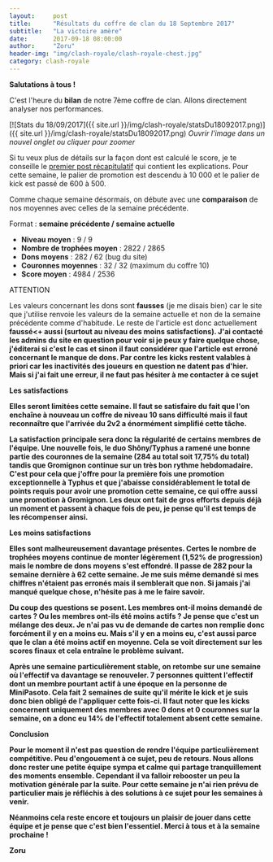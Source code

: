 ```yaml
---
layout:     post
title:      "Résultats du coffre de clan du 18 Septembre 2017"
subtitle:   "La victoire amère"
date:       2017-09-18 08:00:00
author:     "Zoru"
header-img: "img/clash-royale/clash-royale-chest.jpg"
category: clash-royale
---
```


<p><b>Salutations à tous !</b></p>

<p>C'est l'heure du <b>bilan</b> de notre 7ème coffre de clan. Allons directement analyser nos performances.</p>

[![Stats du 18/09/2017]({{ site.url }}/img/clash-royale/statsDu18092017.png)]({{ site.url }}/img/clash-royale/statsDu18092017.png)
<i>Ouvrir l'image dans un nouvel onglet ou cliquer pour zoomer</i>

<p>Si tu veux plus de détails sur la façon dont est calculé le score, je te conseille le <a href="{{ "/clash-royale/2017/08/07/chestresults/" | prepend: site.baseurl }}" target="_blank">premier post récapitulatif</a> qui contient les explications. Pour cette semaine, le palier de promotion est descendu à 10 000 et le palier de kick est passé de 600 à 500.</p>

<p>Comme chaque semaine désormais, on débute avec une <b>comparaison</b> de nos moyennes avec celles de la semaine précédente.</p>

<p>Format : <b>semaine précédente / semaine actuelle</b></p>
<ul>
	<li><b>Niveau moyen</b> : 9 / 9</li>
	<li><b>Nombre de trophées moyen</b> : 2822 / 2865</li>
	<li><b>Dons moyens</b> : 282 / 62 (bug du site)</li>
	<li><b>Couronnes moyennes</b> : 32 / 32 (maximum du coffre 10)</li>
	<li><b>Score moyen</b> : 4984 / 2536</li>
</ul>

<p><span class="post-title">ATTENTION</span></p>

<p>Les valeurs concernant les dons sont <b>fausses</b> (je me disais bien) car le site que j'utilise renvoie les valeurs de la semaine actuelle et non de la semaine précédente comme d'habitude. Le reste de l'article est donc actuellement <b>faussé<+ aussi (surtout au niveau des moins satisfactions). J'ai contacté les admins du site en question pour voir si je peux y faire quelque chose, j'éditerai si c'est le cas et sinon il faut considérer que l'article est <b>erroné</b> concernant le manque de dons. Par contre les kicks restent valables à priori car les inactivités des joueurs en question ne datent pas d'hier. Mais si j'ai fait une erreur, il ne faut pas hésiter à me <b>contacter</b> à ce sujet</p>

<p><span class="post-title">Les satisfactions</span></p>

<p>Elles seront <b>limitées</b> cette semaine. Il faut se satisfaire du fait que l'on enchaîne à nouveau un coffre de niveau 10 sans difficulté mais il faut reconnaître que l'arrivée du 2v2 a énormément <b>simplifié</b> cette tâche.</p>

<p>La satisfaction principale sera donc la <b>régularité</b> de certains membres de l'équipe. Une nouvelle fois, le duo <b>Shôny/Typhus</b> a ramené une bonne partie des couronnes de la semaine (284 au total soit 17,75% du total) tandis que <b>Gromignon</b> continue sur un très bon rythme hebdomadaire. C'est pour cela que j'offre pour la première fois une <b>promotion exceptionnelle</b> à <b>Typhus</b> et que j'abaisse considérablement le total de points requis pour avoir une promotion cette semaine, ce qui offre aussi une promotion à <b>Gromignon</b>. Les deux ont fait de gros efforts depuis déjà un moment et passent à chaque fois de peu, je pense qu'il est temps de les récompenser ainsi.</p>

<p><span class="post-title">Les moins satisfactions</span></p>

<p>Elles sont malheureusement davantage <b>présentes</b>. Certes le nombre de trophées moyens continue de monter légèrement (1,52% de progression) mais le nombre de <b>dons moyens</b> s'est effondré. Il passe de 282 pour la semaine dernière à 62 cette semaine. Je me suis même demandé si mes chiffres n'étaient pas <b>erronés</b> mais il semblerait que non. Si jamais j'ai manqué quelque chose, n'hésite pas à me le faire savoir.</p>

<p>Du coup des questions se posent. Les membres ont-il moins demandé de cartes ? Ou les membres ont-ils été <b>moins actifs</b> ? Je pense que c'est un mélange des deux. Je n'ai pas vu de demande de cartes non remplie donc forcément il y en a moins eu. Mais s'il y en a moins eu, c'est aussi parce que le clan a été moins actif en moyenne. Cela se voit directement sur les <b>scores finaux</b> et cela entraîne le problème suivant.</p>

<p>Après une semaine particulièrement stable, on retombe sur une semaine où l'effectif va davantage se <b>renouveler</b>. <b>7</b> personnes quittent l'effectif dont un membre pourtant actif à une époque en la personne de <b>MiniPasoto</b>. Cela fait 2 semaines de suite qu'il mérite le kick et je suis donc bien obligé de l'appliquer cette fois-ci. Il faut noter que les kicks concernent uniquement des membres avec 0 dons et 0 couronnes sur la semaine, on a donc eu <b>14%</b> de l'effectif totalement absent cette semaine.</p>

<p><span class="post-title">Conclusion</span></p>

<p>Pour le moment il n'est pas question de rendre l'équipe particulièrement <b>compétitive</b>. Peu d'engouement à ce sujet, peu de retours. Nous allons donc rester une petite équipe <b>sympa et calme</b> qui partage tranquillement des moments ensemble. Cependant il va falloir <b>rebooster</b> un peu la motivation générale par la suite. Pour cette semaine je n'ai rien prévu de particulier mais je réfléchis à des <b>solutions</b> à ce sujet pour les semaines à venir.</p>

<p>Néanmoins cela reste encore et toujours un <b>plaisir</b> de jouer dans cette équipe et je pense que c'est bien l'essentiel. <b>Merci</b> à tous et à la semaine prochaine !</p>

<p><b>Zoru</b></p>